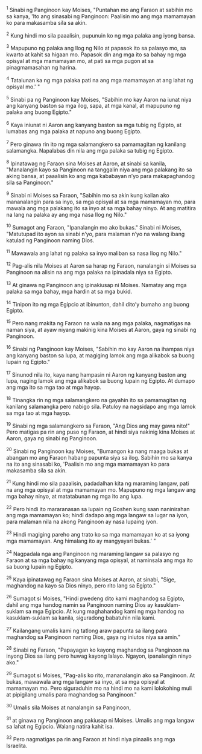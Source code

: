 <sup>1</sup>
Sinabi ng Panginoon kay Moises, "Puntahan mo ang Faraon at sabihin mo sa kanya, 'Ito ang sinasabi ng Panginoon: Paalisin mo ang mga mamamayan ko para makasamba sila sa akin. 

<sup>2</sup>
Kung hindi mo sila paaalisin, pupunuin ko ng mga palaka ang iyong bansa. 

<sup>3</sup>
Mapupuno ng palaka ang Ilog ng Nilo at papasok ito sa palasyo mo, sa kwarto at kahit sa higaan mo. Papasok din ang mga ito sa bahay ng mga opisyal at mga mamamayan mo, at pati sa mga pugon at sa pinagmamasahan ng harina. 

<sup>4</sup>
Tatalunan ka ng mga palaka pati na ang mga mamamayan at ang lahat ng opisyal mo.' " 

<sup>5</sup>
Sinabi pa ng Panginoon kay Moises, "Sabihin mo kay Aaron na iunat niya ang kanyang baston sa mga ilog, sapa, at mga kanal, at mapupuno ng palaka ang buong Egipto." 

<sup>6</sup>
Kaya iniunat ni Aaron ang kanyang baston sa mga tubig ng Egipto, at lumabas ang mga palaka at napuno ang buong Egipto. 

<sup>7</sup>
Pero ginawa rin ito ng mga salamangkero sa pamamagitan ng kanilang salamangka. Napalabas din nila ang mga palaka sa tubig ng Egipto. 

<sup>8</sup>
Ipinatawag ng Faraon sina Moises at Aaron, at sinabi sa kanila, "Manalangin kayo sa Panginoon na tanggalin niya ang mga palakang ito sa aking bansa, at paaalisin ko ang mga kababayan nʼyo para makapaghandog sila sa Panginoon." 

<sup>9</sup>
Sinabi ni Moises sa Faraon, "Sabihin mo sa akin kung kailan ako mananalangin para sa inyo, sa mga opisyal at sa mga mamamayan mo, para mawala ang mga palakang ito sa inyo at sa mga bahay ninyo. At ang matitira na lang na palaka ay ang mga nasa Ilog ng Nilo." 

<sup>10</sup>
Sumagot ang Faraon, "Ipanalangin mo ako bukas." Sinabi ni Moises, "Matutupad ito ayon sa sinabi nʼyo, para malaman nʼyo na walang ibang katulad ng Panginoon naming Dios. 

<sup>11</sup>
Mawawala ang lahat ng palaka sa inyo maliban sa nasa Ilog ng Nilo." 

<sup>12</sup>
Pag-alis nila Moises at Aaron sa harap ng Faraon, nanalangin si Moises sa Panginoon na alisin na ang mga palaka na ipinadala niya sa Egipto. 

<sup>13</sup>
At ginawa ng Panginoon ang ipinakiusap ni Moises. Namatay ang mga palaka sa mga bahay, mga hardin at sa mga bukid. 

<sup>14</sup>
Tinipon ito ng mga Egipcio at ibinunton, dahil ditoʼy bumaho ang buong Egipto. 

<sup>15</sup>
Pero nang makita ng Faraon na wala na ang mga palaka, nagmatigas na naman siya, at ayaw niyang makinig kina Moises at Aaron, gaya ng sinabi ng Panginoon.

<sup>16</sup>
Sinabi ng Panginoon kay Moises, "Sabihin mo kay Aaron na ihampas niya ang kanyang baston sa lupa, at magiging lamok ang mga alikabok sa buong lupain ng Egipto." 

<sup>17</sup>
Sinunod nila ito, kaya nang hampasin ni Aaron ng kanyang baston ang lupa, naging lamok ang mga alikabok sa buong lupain ng Egipto. At dumapo ang mga ito sa mga tao at mga hayop. 

<sup>18</sup>
Tinangka rin ng mga salamangkero na gayahin ito sa pamamagitan ng kanilang salamangka pero nabigo sila. Patuloy na nagsidapo ang mga lamok sa mga tao at mga hayop. 

<sup>19</sup>
Sinabi ng mga salamangkero sa Faraon, "Ang Dios ang may gawa nito!" Pero matigas pa rin ang puso ng Faraon, at hindi siya nakinig kina Moises at Aaron, gaya ng sinabi ng Panginoon.

<sup>20</sup>
Sinabi ng Panginoon kay Moises, "Bumangon ka nang maaga bukas at abangan mo ang Faraon habang papunta siya sa ilog. Sabihin mo sa kanya na ito ang sinasabi ko, 'Paalisin mo ang mga mamamayan ko para makasamba sila sa akin. 

<sup>21</sup>
Kung hindi mo sila paaalisin, padadalhan kita ng maraming langaw, pati na ang mga opisyal at mga mamamayan mo. Mapupuno ng mga langaw ang mga bahay ninyo, at matatabunan ng mga ito ang lupa. 

<sup>22</sup>
Pero hindi ito mararanasan sa lupain ng Goshen kung saan naninirahan ang mga mamamayan ko; hindi dadapo ang mga langaw sa lugar na iyon, para malaman nila na akong Panginoon ay nasa lupaing iyon. 

<sup>23</sup>
Hindi magiging pareho ang trato ko sa mga mamamayan ko at sa iyong mga mamamayan. Ang himalang ito ay mangyayari bukas.' " 

<sup>24</sup>
Nagpadala nga ang Panginoon ng maraming langaw sa palasyo ng Faraon at sa mga bahay ng kanyang mga opisyal, at naminsala ang mga ito sa buong lupain ng Egipto. 

<sup>25</sup>
Kaya ipinatawag ng Faraon sina Moises at Aaron, at sinabi, "Sige, maghandog na kayo sa Dios ninyo, pero rito lang sa Egipto." 

<sup>26</sup>
Sumagot si Moises, "Hindi pwedeng dito kami maghandog sa Egipto, dahil ang mga handog namin sa Panginoon naming Dios ay kasuklam-suklam sa mga Egipcio. At kung maghahandog kami ng mga handog na kasuklam-suklam sa kanila, siguradong babatuhin nila kami. 

<sup>27</sup>
Kailangang umalis kami ng tatlong araw papunta sa ilang para maghandog sa Panginoon naming Dios, gaya ng iniutos niya sa amin." 

<sup>28</sup>
Sinabi ng Faraon, "Papayagan ko kayong maghandog sa Panginoon na inyong Dios sa ilang pero huwag kayong lalayo. Ngayon, ipanalangin ninyo ako." 

<sup>29</sup>
Sumagot si Moises, "Pag-alis ko rito, mananalangin ako sa Panginoon. At bukas, mawawala ang mga langaw sa inyo, at sa mga opisyal at mamamayan mo. Pero siguraduhin mo na hindi mo na kami lolokohing muli at pipigilang umalis para maghandog sa Panginoon." 

<sup>30</sup>
Umalis sila Moises at nanalangin sa Panginoon, 

<sup>31</sup>
at ginawa ng Panginoon ang pakiusap ni Moises. Umalis ang mga langaw sa lahat ng Egipcio. Walang natira kahit isa. 

<sup>32</sup>
Pero nagmatigas pa rin ang Faraon at hindi niya pinaalis ang mga Israelita.
